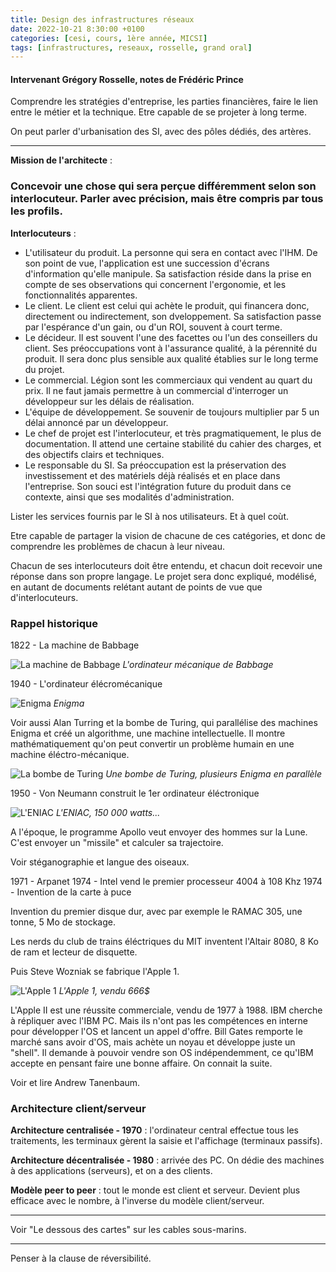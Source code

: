 ```yaml
---
title: Design des infrastructures réseaux
date: 2022-10-21 8:30:00 +0100
categories: [cesi, cours, 1ère année, MICSI]
tags: [infrastructures, reseaux, rosselle, grand oral]
---
```


#### Intervenant Grégory Rosselle, notes de Frédéric Prince

Comprendre les stratégies d'entreprise, les parties financières, faire le lien entre le métier et la technique. Etre capable de se projeter à long terme.

On peut parler d'urbanisation des SI, avec des pôles dédiés, des artères.

---

**Mission de l'architecte** :
### Concevoir une chose qui sera perçue différemment selon son interlocuteur. Parler avec précision, mais être compris par tous les profils.

**Interlocuteurs** :
- L'utilisateur du produit. La personne qui sera en contact avec l'IHM. De son point de vue, l'application est une succession d'écrans d'information qu'elle manipule. Sa satisfaction réside dans la prise en compte de ses observations qui concernent l'ergonomie, et les fonctionnalités apparentes.
- Le client. Le client est celui qui achète le produit, qui financera donc, directement ou indirectement, son dveloppement. Sa satisfaction passe par l'espérance d'un gain, ou d'un ROI, souvent à court terme.
- Le décideur. Il est souvent l'une des facettes ou l'un des conseillers du client. Ses préoccupations vont à l'assurance qualité, à la pérennité du produit. Il sera donc plus sensible aux qualité établies sur le long terme du projet. 
- Le commercial. Légion sont les commerciaux qui vendent au quart du prix. Il ne faut jamais permettre à un commercial d'interroger un développeur sur les délais de réalisation.
- L'équipe de développement. Se souvenir de toujours multiplier par 5 un délai annoncé par un développeur.
- Le chef de projet est l'interlocuteur, et très pragmatiquement, le plus de documentation. Il attend une certaine stabilité du cahier des charges, et des objectifs clairs et techniques.
- Le responsable du SI. Sa préoccupation est la préservation des investissement et des matériels déjà réalisés et en place dans l'entreprise. Son souci est l'intégration future du produit dans ce contexte, ainsi que ses modalités d'administration.

Lister les services fournis par le SI à nos utilisateurs. Et à quel coùt.

Etre capable de partager la vision de chacune de ces catégories, et donc de comprendre les problèmes de chacun à leur niveau.

Chacun de ses interlocuteurs doit être entendu, et chacun doit recevoir une réponse dans son propre langage. Le projet sera donc expliqué, modélisé, en autant de documents relétant autant de points de vue que d'interlocuteurs.

### Rappel historique

1822 - La machine de Babbage

![La machine de Babbage](https://upload.wikimedia.org/wikipedia/commons/a/a4/Analytical_Engine_%282290032530%29.jpg)
_L'ordinateur mécanique de Babbage_

1940 - L'ordinateur élécromécanique

![Enigma](https://download.vikidia.org/vikidia/fr/images/1/1e/Enigma_%C3%A0_quatre_rotors.jpg)
_Enigma_

Voir aussi Alan Turring et la bombe de Turing, qui parallélise des machines Enigma et créé un algorithme, une machine intellectuelle. Il montre mathématiquement qu'on peut convertir un problème humain en une machine éléctro-mécanique.

![La bombe de Turing](https://www.apprendre-en-ligne.net/crypto/Enigma/bombe.jpg)
_Une bombe de Turing, plusieurs Enigma en parallèle_

1950 - Von Neumann construit le 1er ordinateur éléctronique

![L'ENIAC](https://i.go-travels.com/img/do-more/what-is-eniac-1.jpg)
_L'ENIAC, 150 000 watts..._

A l'époque, le programme Apollo veut envoyer des hommes sur la Lune. C'est envoyer un "missile" et calculer sa trajectoire.

Voir stéganographie et langue des oiseaux.

1971 - Arpanet
1974 - Intel vend le premier processeur 4004 à 108 Khz
1974 - Invention de la carte à puce

Invention du premier disque dur, avec par exemple le RAMAC 305, une tonne, 5 Mo de stockage.

Les nerds du club de trains éléctriques du MIT inventent l'Altair 8080, 8 Ko de ram et lecteur de disquette.

Puis Steve Wozniak se fabrique l'Apple 1.

![L'Apple 1](https://i0.wp.com/www.apple2history.org/wp-content/uploads/2008/11/applei.jpg?ssl=1)
_L'Apple 1, vendu 666$_

L'Apple II est une réussite commerciale, vendu de 1977 à 1988. IBM cherche à répliquer avec l'IBM PC. Mais ils n'ont pas les compétences en interne pour développer l'OS et lancent un appel d'offre. Bill Gates remporte le marché sans avoir d'OS, mais achète un noyau et développe juste un "shell". Il demande à pouvoir vendre son OS indépendemment, ce qu'IBM accepte en pensant faire une bonne affaire.
On connait la suite.

Voir et lire Andrew Tanenbaum.

### Architecture client/serveur
**Architecture centralisée - 1970** : l'ordinateur central effectue tous les traitements, les terminaux gèrent la saisie et l'affichage (terminaux passifs). 

**Architecture décentralisée - 1980** : arrivée des PC. On dédie des machines à des applications (serveurs), et on a des clients.

**Modèle peer to peer** : tout le monde est client et serveur. Devient plus efficace avec le nombre, à l'inverse du modèle client/serveur.

---

Voir "Le dessous des cartes" sur les cables sous-marins.

--- 

Penser à la clause de réversibilité.
